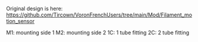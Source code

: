 Original design is here: https://github.com/Tircown/VoronFrenchUsers/tree/main/Mod/Filament_motion_sensor

M1: mounting side 1
M2: mounting side 2
1C: 1 tube fitting
2C: 2 tube fitting
